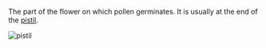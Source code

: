 The part of the flower on which pollen germinates. It is usually at the end of the [pistil](./pistil.html).

![pistil](../i/pistil.svg)
